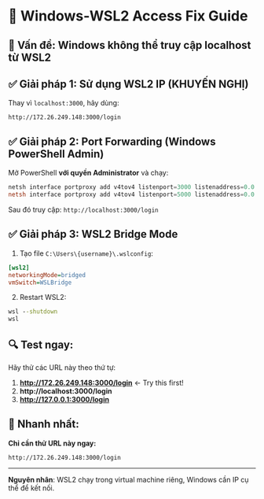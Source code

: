 # 🔧 Windows-WSL2 Access Fix Guide

## 🎯 **Vấn đề**: Windows không thể truy cập localhost từ WSL2

## ✅ **Giải pháp 1: Sử dụng WSL2 IP (KHUYẾN NGHỊ)**
Thay vì `localhost:3000`, hãy dùng:
```
http://172.26.249.148:3000/login
```

## ✅ **Giải pháp 2: Port Forwarding (Windows PowerShell Admin)**
Mở PowerShell **với quyền Administrator** và chạy:
```powershell
netsh interface portproxy add v4tov4 listenport=3000 listenaddress=0.0.0.0 connectport=3000 connectaddress=172.26.249.148
netsh interface portproxy add v4tov4 listenport=5000 listenaddress=0.0.0.0 connectport=5000 connectaddress=172.26.249.148
```

Sau đó truy cập: `http://localhost:3000/login`

## ✅ **Giải pháp 3: WSL2 Bridge Mode**
1. Tạo file `C:\Users\{username}\.wslconfig`:
```ini
[wsl2]
networkingMode=bridged
vmSwitch=WSLBridge
```

2. Restart WSL2:
```cmd
wsl --shutdown
wsl
```

## 🔍 **Test ngay**:
Hãy thử các URL này theo thứ tự:

1. **http://172.26.249.148:3000/login** ← Try this first!
2. **http://localhost:3000/login**
3. **http://127.0.0.1:3000/login**

## 🚨 **Nhanh nhất**: 
**Chỉ cần thử URL này ngay:**
```
http://172.26.249.148:3000/login
```

---
**Nguyên nhân**: WSL2 chạy trong virtual machine riêng, Windows cần IP cụ thể để kết nối.